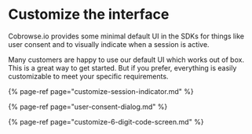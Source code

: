 # Customize the interface

Cobrowse.io provides some minimal default UI in the SDKs for things like user consent and to visually indicate when a session is active.

Many customers are happy to use our default UI which works out of box. This is a great way to get started. But if you prefer, everything is easily customizable to meet your specific requirements.

{% page-ref page="customize-session-indicator.md" %}

{% page-ref page="user-consent-dialog.md" %}

{% page-ref page="customize-6-digit-code-screen.md" %}




